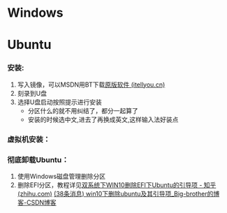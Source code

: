# Windows

# Ubuntu

### 安装:

1. 写入镜像，可以MSDN用BT下载[原版软件 (itellyou.cn)](https://next.itellyou.cn/Original/Index)
2. 刻录到U盘
3. 选择U盘启动按照提示进行安装
   - 分区什么的就不用纠结了，都分一起算了
   - 安装的时候选中文,进去了再换成英文,这样输入法好装点

### 虚拟机安装：



### 彻底卸载Ubuntu：

1. 使用Windows磁盘管理删除分区
2. 删除EFI分区，教程详见[双系统下WIN10删除EFI下Ubuntu的引导项 - 知乎 (zhihu.com)](https://zhuanlan.zhihu.com/p/356798985)
   [(38条消息) win10下删除ubuntu及其引导项_Big-brother的博客-CSDN博客](https://blog.csdn.net/g1027785756/article/details/82999451)

